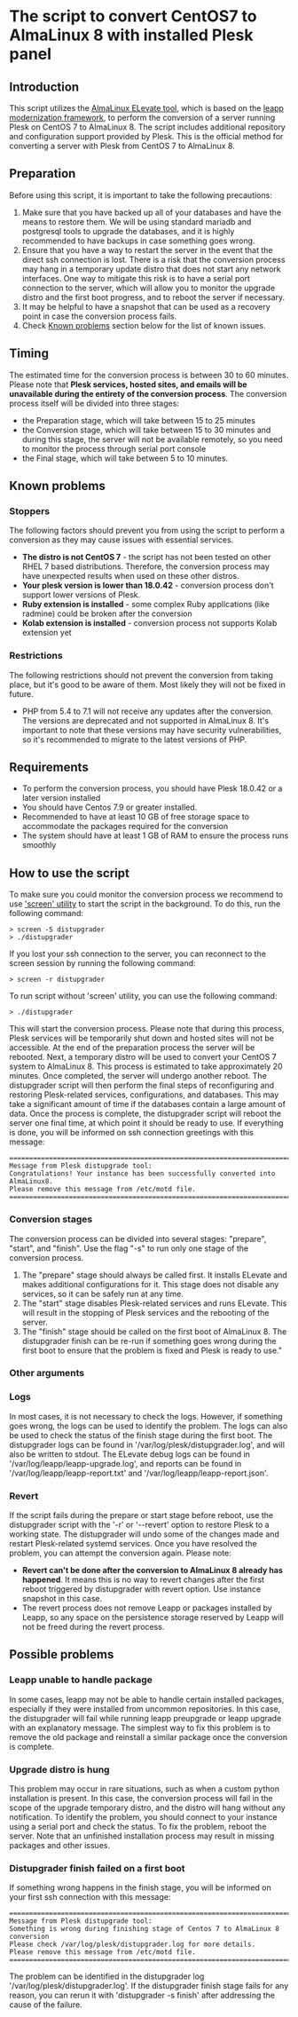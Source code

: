 # The script to convert CentOS7 to AlmaLinux 8 with installed Plesk panel

## Introduction
This script utilizes the [AlmaLinux ELevate tool](https://wiki.almalinux.org/elevate/ELevate-quickstart-guide.html), which is based on the [leapp modernization framework](https://leapp.readthedocs.io/en/latest/), to perform the conversion of a server running Plesk on CentOS 7 to AlmaLinux 8.
The script includes additional repository and configuration support provided by Plesk. This is the official method for converting a server with Plesk from CentOS 7 to AlmaLinux 8.

## Preparation
Before using this script, it is important to take the following precautions:
1. Make sure that you have backed up all of your databases and have the means to restore them. We will be using standard mariadb and postgresql tools to upgrade the databases, and it is highly recommended to have backups in case something goes wrong.
2. Ensure that you have a way to restart the server in the event that the direct ssh connection is lost. There is a risk that the conversion process may hang in a temporary update distro that does not start any network interfaces. One way to mitigate this risk is to have a serial port connection to the server, which will allow you to monitor the upgrade distro and the first boot progress, and to reboot the server if necessary.
3. It may be helpful to have a snapshot that can be used as a recovery point in case the conversion process fails.
4. Check [Known problems](#known-problems) section below for the list of known issues.

## Timing
The estimated time for the conversion process is between 30 to 60 minutes. Please note that **Plesk services, hosted sites, and emails will be unavailable during the entirety of the conversion process**. The conversion process itself will be divided into three stages:
- the Preparation stage, which will take between 15 to 25 minutes
- the Conversion stage, which will take between 15 to 30 minutes and during this stage, the server will not be available remotely, so you need to monitor the process through serial port console
- the Final stage, which will take between 5 to 10 minutes.

## Known problems
### Stoppers
The following factors should prevent you from using the script to perform a conversion as they may cause issues with essential services.
- **The distro is not CentOS 7** - the script has not been tested on other RHEL 7 based distributions. Therefore, the conversion process may have unexpected results when used on these other distros.
- **Your plesk version is lower than 18.0.42** - conversion process don't support lower versions of Plesk.
- **Ruby extension is installed** - some complex Ruby applications (like radmine) could be broken after the conversion
- **Kolab extension is installed** - conversion process not supports Kolab extension yet
### Restrictions
The following restrictions should not prevent the conversion from taking place, but it's good to be aware of them. Most likely they will not be fixed in future.
- PHP from 5.4 to 7.1 will not receive any updates after the conversion. The versions are deprecated and not supported in AlmaLinux 8. It's important to note that these versions may have security vulnerabilities, so it's recommended to migrate to the latest versions of PHP.

## Requirements
- To perform the conversion process, you should have Plesk 18.0.42 or a later version installed
- You should have Centos 7.9 or greater installed. 
- Recommended to have at least 10 GB of free storage space to accommodate the packages required for the conversion
- The system should have at least 1 GB of RAM to ensure the process runs smoothly

## How to use the script
To make sure you could monitor the conversion process we recommend to use ['screen' utility](https://www.gnu.org/software/screen/) to start the script in the background. To do this, run the following command:
```shell
> screen -S distupgrader
> ./distupgrader
```
If you lost your ssh connection to the server, you can reconnect to the screen session by running the following command:
```shell
> screen -r distupgrader
```
To run script without 'screen' utility, you can use the following command:
```shell
> ./distupgrader
```
This will start the conversion process. Please note that during this process, Plesk services will be temporarily shut down and hosted sites will not be accessible. At the end of the preparation process the server will be rebooted.
Next, a temporary distro will be used to convert your CentOS 7 system to AlmaLinux 8. This process is estimated to take approximately 20 minutes. Once completed, the server will undergo another reboot. The distupgrader script will then perform the final steps of reconfiguring and restoring Plesk-related services, configurations, and databases. This may take a significant amount of time if the databases contain a large amount of data.
Once the process is complete, the distupgrader script will reboot the server one final time, at which point it should be ready to use.
If everything is done, you will be informed on ssh connection greetings with this message:
```
===============================================================================
Message from Plesk distupgrade tool:
Congratulations! Your instance has been successfully converted into AlmaLinux8.
Please remove this message from /etc/motd file.
===============================================================================
```

### Conversion stages
The conversion process can be divided into several stages: "prepare", "start", and "finish". Use the flag "-s" to run only one stage of the conversion process.
1. The "prepare" stage should always be called first. It installs ELevate and makes additional configurations for it. This stage does not disable any services, so it can be safely run at any time.
2. The "start" stage disables Plesk-related services and runs ELevate. This will result in the stopping of Plesk services and the rebooting of the server.
3. The "finish" stage should be called on the first boot of AlmaLinux 8. The distupgrader finish can be re-run if something goes wrong during the first boot to ensure that the problem is fixed and Plesk is ready to use."

### Other arguments

### Logs
In most cases, it is not necessary to check the logs. However, if something goes wrong, the logs can be used to identify the problem. The logs can also be used to check the status of the finish stage during the first boot.
The distupgrader logs can be found in '/var/log/plesk/distupgrader.log', and will also be written to stdout.
The ELevate debug logs can be found in '/var/log/leapp/leapp-upgrade.log', and reports can be found in '/var/log/leapp/leapp-report.txt' and '/var/log/leapp/leapp-report.json'.

### Revert
If the script fails during the prepare or start stage before reboot, use the distupgrader script with the '-r' or '--revert' option to restore Plesk to a working state. The distupgrader will undo some of the changes made and restart Plesk-related systemd services. Once you have resolved the problem, you can attempt the conversion again.
Please note:
- **Revert can't be done after the conversion to AlmaLinux 8 already has happened**. It means this is no way to revert changes after the first reboot triggered by distupgrader with revert option. Use instance snapshot in this case.
- The revert process does not remove Leapp or packages installed by Leapp, so any space on the persistence storage reserved by Leapp will not be freed during the revert process.

## Possible problems

### Leapp unable to handle package
In some cases, leapp may not be able to handle certain installed packages, especially if they were installed from uncommon repositories. In this case, the distupgrader will fail while running leapp preupgrade or leapp upgrade with an explanatory message. The simplest way to fix this problem is to remove the old package and reinstall a similar package once the conversion is complete.
### Upgrade distro is hung
This problem may occur in rare situations, such as when a custom python installation is present. In this case, the conversion process will fail in the scope of the upgrade temporary distro, and the distro will hang without any notification. To identify the problem, you should connect to your instance using a serial port and check the status. To fix the problem, reboot the server. Note that an unfinished installation process may result in missing packages and other issues.

### Distupgrader finish failed on a first boot
If something wrong happens in the finish stage, you will be informed on your first ssh connection with this message:
```
===============================================================================
Message from Plesk distupgrade tool:
Something is wrong during finishing stage of Centos 7 to AlmaLinux 8 conversion
Please check /var/log/plesk/distupgrader.log for more details.
Please remove this message from /etc/motd file.
===============================================================================
```
The problem can be identified in the distupgrader log '/var/log/plesk/distupgrader.log'. If the distupgrader finish stage fails for any reason, you can rerun it with 'distupgrader -s finish' after addressing the cause of the failure.
